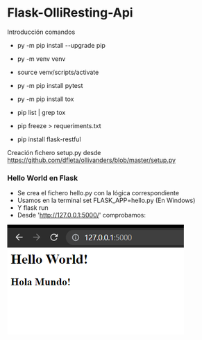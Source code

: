 # Flask-OlliResting-Api

Introducción comandos

- py -m pip install --upgrade pip 
- py -m venv venv
- source venv/scripts/activate

- py -m pip install pytest
- py -m pip install tox
- pip list | grep tox

- pip freeze > requeriments.txt
- pip install flask-restful

Creación fichero setup.py desde https://github.com/dfleta/ollivanders/blob/master/setup.py 

### Hello World en Flask

- Se crea el fichero hello.py con la lógica correspondiente 
- Usamos en la terminal set FLASK_APP=hello.py (En Windows)
- Y flask run
- Desde 'http://127.0.0.1:5000/' comprobamos:

![](Images\helloworld.png)